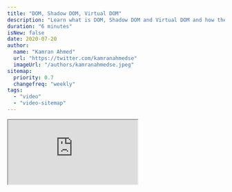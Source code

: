 ```yaml
---
title: "DOM, Shadow DOM, Virtual DOM"
description: "Learn what is DOM, Shadow DOM and Virtual DOM and how they work."
duration: "6 minutes"
isNew: false
date: 2020-07-20
author:
  name: "Kamran Ahmed"
  url: "https://twitter.com/kamranahmedse"
  imageUrl: "/authors/kamranahmedse.jpeg"
sitemap:
  priority: 0.7
  changefreq: "weekly"
tags:
  - "video"
  - "video-sitemap"
---
```


<iframe class="w-full aspect-video mb-5" src="https://www.youtube.com/embed/7Tok22qxPzQ" title="DOM, Shadow DOM, Virtual DOM"></iframe>
